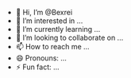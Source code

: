 - 👋 Hi, I’m @Bexrei
- 👀 I’m interested in ...
- 🌱 I’m currently learning ...
- 💞️ I’m looking to collaborate on ...
- 📫 How to reach me ...
- 😄 Pronouns: ...
- ⚡ Fun fact: ...

<!---
Bexrei/Bexrei is a ✨ special ✨ repository because its `README.md` (this file) appears on your GitHub profile.
You can click the Preview link to take a look at your changes.
--->
